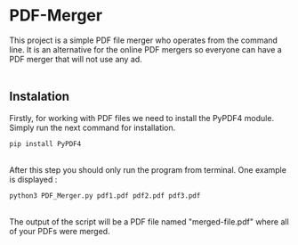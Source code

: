 # PDF-Merger
This project is a simple PDF file merger who operates from the command line. It is an alternative for the online PDF mergers so everyone can have a PDF merger that will not use any ad.
<br/>
<br/>
## Instalation
Firstly, for working with PDF files we need to install the PyPDF4 module. Simply run the next command for installation.
<br/>
```
pip install PyPDF4
```

<br/>
After this step you should only run the program from terminal. One example is displayed : 
<br/>

```
python3 PDF_Merger.py pdf1.pdf pdf2.pdf pdf3.pdf
```

<br/>
The output of the script will be a PDF file named "merged-file.pdf" where all of your PDFs were merged.

